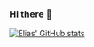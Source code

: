 ### Hi there 👋

[![Elias' GitHub stats](https://github-readme-stats.vercel.app/api?username=mtelias&show_icons=true&theme=transparent)](https://github.com/anuraghazra/github-readme-stats)



<!--
**mtelias/mtelias** is a ✨ _special_ ✨ repository because its `README.md` (this file) appears on your GitHub profile.

Here are some ideas to get you started:

- 🔭 I’m currently working on ...
- 🌱 I’m currently learning ...
- 👯 I’m looking to collaborate on ...
- 🤔 I’m looking for help with ...
- 💬 Ask me about ...
- 📫 How to reach me: ...
- 😄 Pronouns: ...
- ⚡ Fun fact: ...
-->
